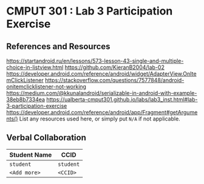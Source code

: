 # CMPUT 301 : Lab 3 Participation Exercise

## References and Resources
https://startandroid.ru/en/lessons/573-lesson-43-single-and-multiple-choice-in-listview.html
https://github.com/KieranB2004/lab-02
https://developer.android.com/reference/android/widget/AdapterView.OnItemClickListener
https://stackoverflow.com/questions/7577848/android-onitemclicklistener-not-working
https://medium.com/@kkunalandroid/serializable-in-android-with-example-38eb8b7334ea
https://ualberta-cmput301.github.io/labs/lab3_inst.html#lab-3-participation-exercise
https://developer.android.com/reference/android/app/Fragment#getArguments()
List any resources used here, or simply put `N/A` if not applicable.

## Verbal Collaboration

| Student Name | CCID      |
| ------------ | --------- |
| `student`    | `student` |
| `<Add more>` | `<CCID>`  |
